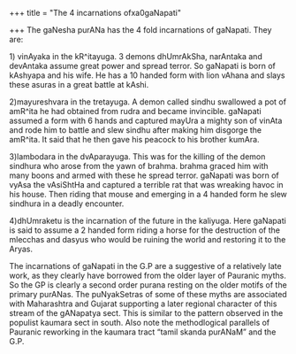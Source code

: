 +++
title = "The 4 incarnations ofxa0gaNapati"

+++
The gaNesha purANa has the 4 fold incarnations of gaNapati. They are:  
  
1\) vinAyaka in the kR^itayuga. 3 demons dhUmrAkSha, narAntaka and
devAntaka assume great power and spread terror. So gaNapati is born of
kAshyapa and his wife. He has a 10 handed form with lion vAhana and
slays these asuras in a great battle at kAshi.  
  
2)mayureshvara in the tretayuga. A demon called sindhu swallowed a pot
of amR^ita he had obtained from rudra and became invincible. gaNapati
assumed a form with 6 hands and captured mayUra a mighty son of vinAta
and rode him to battle and slew sindhu after making him disgorge the
amR^ita. It said that he then gave his peacock to his brother kumAra.  
  
3)lambodara in the dvAparayuga. This was for the killing of the demon
sindhura who arose from the yawn of brahma. brahma graced him with many
boons and armed with these he spread terror. gaNapati was born of vyAsa
the vAsiShtHa and captured a terrible rat that was wreaking havoc in his
house. Then riding that mouse and emerging in a 4 handed form he slew
sindhura in a deadly encounter.  
  
4)dhUmraketu is the incarnation of the future in the kaliyuga. Here
gaNapati is said to assume a 2 handed form riding a horse for the
destruction of the mlecchas and dasyus who would be ruining the world
and restoring it to the Aryas.

The incarnations of gaNapati in the G.P are a suggestive of a relatively
late work, as they clearly have borrowed from the older layer of
Pauranic myths. So the GP is clearly a second order purana resting on
the older motifs of the primary purANas. The puNyakSetras of some of
these myths are associated with Maharashtra and Gujarat supporting a
later regional character of this stream of the gANapatya sect. This is
similar to the pattern observed in the populist kaumara sect in south.
Also note the methodlogical parallels of Pauranic reworking in the
kaumara tract “tamil skanda purANaM” and the G.P.
